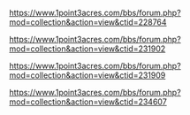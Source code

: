 https://www.1point3acres.com/bbs/forum.php?mod=collection&action=view&ctid=228764

https://www.1point3acres.com/bbs/forum.php?mod=collection&action=view&ctid=231902


https://www.1point3acres.com/bbs/forum.php?mod=collection&action=view&ctid=231909


https://www.1point3acres.com/bbs/forum.php?mod=collection&action=view&ctid=234607